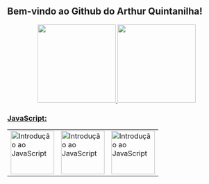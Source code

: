 ## Bem-vindo ao Github do Arthur Quintanilha!
<div align="center">
  <a href="https://github.com/arthurqui">
  <img height="180em" src="https://github-readme-stats.vercel.app/api?username=arthurqui&show_icons=true&theme=dark&include_all_commits=true&count_private=true"/>
  <img height="180em" src="https://github-readme-stats.vercel.app/api/top-langs/?username=arthurqui&layout=compact&langs_count=7&theme=dark"/>
</div>

  
### JavaScript:  
<div> 

  <table>
  <tr>
    <td><img src="https://hermes.digitalinnovation.one/courses/badge/81d76cda-c615-41d7-84c4-c0437c7b545a.png" alt="Introdução ao JavaScript" height="100"></td>
    <td><img src="https://hermes.digitalinnovation.one/courses/badge/81d76cda-c615-41d7-84c4-c0437c7b545a.png" alt="Introdução ao JavaScript" height="100"></td>
    <td><img src="https://hermes.digitalinnovation.one/courses/badge/81d76cda-c615-41d7-84c4-c0437c7b545a.png" alt="Introdução ao JavaScript" height="100"></td>
  </tr>
</table>

  


  

</div>




